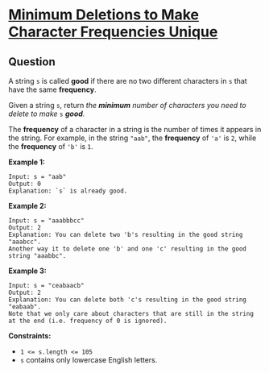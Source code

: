 <!-- @format -->

  

# [Minimum Deletions to Make Character Frequencies Unique](https://leetcode.com/problems/minimum-deletions-to-make-character-frequencies-unique/)

  

## Question

A string  `s`  is called  **good**  if there are no two different characters in  `s`  that have the same  **frequency**.

Given a string  `s`, return _the  **minimum**  number of characters you need to delete to make_ `s` _**good**._

The  **frequency**  of a character in a string is the number of times it appears in the string. For example, in the string  `"aab"`, the  **frequency**  of  `'a'`  is  `2`, while the  **frequency**  of  `'b'`  is  `1`.

**Example 1:**
```
Input: s = "aab"
Output: 0
Explanation: `s` is already good.
```
**Example 2:**
```
Input: s = "aaabbbcc"
Output: 2
Explanation: You can delete two 'b's resulting in the good string "aaabcc".
Another way it to delete one 'b' and one 'c' resulting in the good string "aaabbc".
```
**Example 3:**
```
Input: s = "ceabaacb"
Output: 2
Explanation: You can delete both 'c's resulting in the good string "eabaab".
Note that we only care about characters that are still in the string at the end (i.e. frequency of 0 is ignored).
```
**Constraints:**

-   `1 <= s.length <= 105`
-   `s` contains only lowercase English letters.